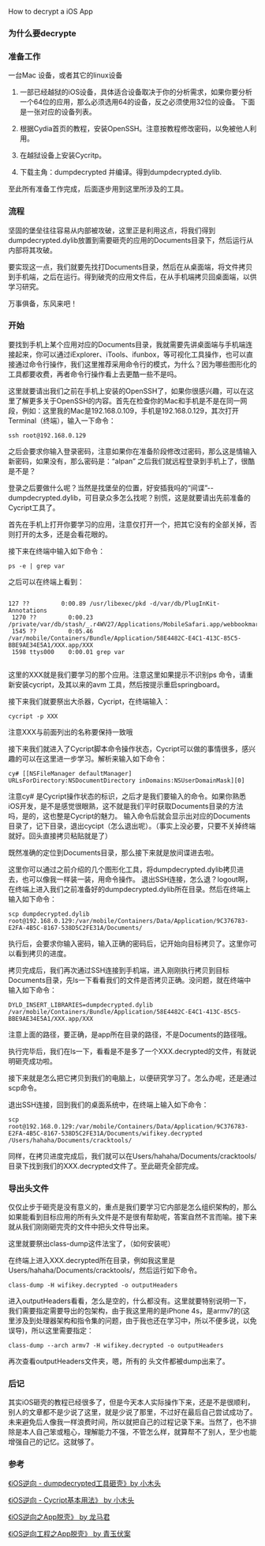 How to decrypt a iOS App

### 为什么要decrypte


### 准备工作

一台Mac 设备，或者其它的linux设备

1. 一部已经越狱的iOS设备，具体适合设备取决于你的分析需求，如果你要分析一个64位的应用，那么必须选用64的设备，反之必须使用32位的设备。
下面是一张对应的设备列表。

2. 根据Cydia首页的教程，安装OpenSSH。注意按教程修改密码，以免被他人利用。

3. 在越狱设备上安装Cycritp。

4. 下载主角：dumpdecrypted 并编译。得到dumpdecrypted.dylib.

至此所有准备工作完成，后面逐步用到这里所涉及的工具。

### 流程

坚固的堡垒往往容易从内部被攻破，这里正是利用这点，将我们得到dumpdecrypted.dylib放置到需要砸壳的应用的Documents目录下，然后运行从内部将其攻破。

要实现这一点，我们就要先找打Documents目录，然后在从桌面端，将文件拷贝到手机端，之后在运行。得到破壳的应用文件后，在从手机端拷贝回桌面端，以供学习研究。

万事俱备，东风来吧！

### 开始

要找到手机上某个应用对应的Documents目录，我就需要先讲桌面端与手机端连接起来，你可以通过iExplorer、iTools、ifunbox，等可视化工具操作，也可以直接通过命令行操作，我们这里推荐采用命令行的模式，为什么？因为哪些图形化的工具都要收费，再者命令行操作看上去更酷一些不是吗。

这里就要请出我们之前在手机上安装的OpenSSH了，如果你很感兴趣，可以在这里了解更多关于OpenSSH的内容。首先在检查你的Mac和手机是不是在同一网段，例如：这里我的Mac是192.168.0.109，手机是192.168.0.129，其次打开Terminal（终端），输入一下命令：

``` Shell
ssh root@192.168.0.129
```
之后会要求你输入登录密码，注意如果你在准备阶段修改过密码，那么这是情输入新密码，如果没有，那么密码是：“alpan”
之后我们就远程登录到手机上了，很酷是不是？

登录之后要做什么呢？当然是找堡垒的位置，好安插我吗的“间谍”--dumpdecrypted.dylib，可目录众多怎么找呢？别慌，这是就要请出先前准备的Cycript工具了。

首先在手机上打开你要学习的应用，注意仅打开一个，把其它没有的全部关掉，否则打开的太多，还是会看花眼的。

接下来在终端中输入如下命令：

``` Shell
ps -e | grep var
```
之后可以在终端上看到：

``` Shell

127 ??         0:00.89 /usr/libexec/pkd -d/var/db/PlugInKit-Annotations
 1270 ??         0:00.23 /private/var/db/stash/_.r4WV27/Applications/MobileSafari.app/webbookmarksd
 1545 ??         0:05.46 /var/mobile/Containers/Bundle/Application/58E4482C-E4C1-413C-85C5-BBE9AE34E5A1/XXX.app/XXX
 1598 ttys000    0:00.01 grep var
 
 ```
这里的XXX就是我们要学习的那个应用。注意这里如果提示不识别ps 命令，请重新安装cycript，及其以来的avm 工具，然后按提示重启springboard。

接下来我们就要祭出大杀器，Cycript，在终端输入：

``` Shell
cycript -p XXX
```
注意XXX与前面列出的名称要保持一致哦

接下来我们就进入了Cycript脚本命令操作状态，Cycript可以做的事情很多，感兴趣的可以在这里进一步学习。解析来输入如下命令：

``` Shell
cy# [[NSFileManager defaultManager] URLsForDirectory:NSDocumentDirectory inDomains:NSUserDomainMask][0]
```
注意cy# 是Cycript操作状态的标识，之后才是我们要输入的命令。如果你熟悉iOS开发，是不是感觉很眼熟，这不就是我们平时获取Documents目录的方法吗，是的，这也整是Cycript的魅力。
输入命令后就会显示出对应的Documents目录了，记下目录，退出cycipt（怎么退出呢）。（事实上没必要，只要不关掉终端就好。回头直接拷贝粘贴就是了）

既然准确的定位到Documents目录，那么接下来就是放间谍进去啦。

这里你可以通过之前介绍的几个图形化工具，将dumpdecrypted.dylib拷贝进去，也可以像我一样装一装，用命令操作。
退出SSH连接，怎么退？logout啊，在终端上进入我们之前准备好的dumpdecrypted.dylib所在目录。然后在终端上输入如下命令：

``` Shell
scp dumpdecrypted.dylib root@192.168.0.129:/var/mobile/Containers/Data/Application/9C376783-E2FA-4B5C-8167-538D5C2FE31A/Documents/
```
执行后，会要求你输入密码，输入正确的密码后，记开始向目标拷贝了。这里你可以看到拷贝的进度。

拷贝完成后，我们再次通过SSH连接到手机端，进入刚刚执行拷贝到目标Documents目录，先ls一下看看我们的文件是否拷贝正确。没问题，就在终端中输入如下命令：

``` Shell
DYLD_INSERT_LIBRARIES=dumpdecrypted.dylib /var/mobile/Containers/Bundle/Application/58E4482C-E4C1-413C-85C5-BBE9AE34E5A1/XXX.app/XXX
```
注意上面的路径，要正确，是app所在目录的路径，不是Documents的路径哦。

执行完毕后，我们在ls一下，看看是不是多了一个XXX.decrypted的文件，有就说明砸壳成功啦。

接下来就是怎么把它拷贝到我们的电脑上，以便研究学习了。怎么办呢，还是通过scp命令。

退出SSH连接，回到我们的桌面系统中，在终端上输入如下命令：

``` Shell
scp root@192.168.0.129:/var/mobile/Containers/Data/Application/9C376783-E2FA-4B5C-8167-538D5C2FE31A/Documents/wifikey.decrypted /Users/hahaha/Documents/cracktools/
```
同样，在拷贝进度完成后，我们就可以在Users/hahaha/Documents/cracktools/目录下找到我们的XXX.decrypted文件了。至此砸壳全部完成。


### 导出头文件

仅仅止步于砸壳是没有意义的，重点是我们要学习它内部是怎么组织架构的，那么如果能看到目标应用的所有头文件是不是很有帮助呢，答案自然不言而喻。接下来就从我们刚刚砸完壳的文件中把头文件导出来。

这里就要祭出class-dump这件法宝了，（如何安装呢）

在终端上进入XXX.decrypted所在目录，例如我这里是Users/hahaha/Documents/cracktools/，然后运行如下命令。

``` Shell
class-dump -H wifikey.decrypted -o outputHeaders
```
进入outputHeaders看看，怎么是空的，什么都没有。这里就要特别说明一下，我们需要指定需要导出的包架构，由于我这里用的是iPhone 4s，是armv7的(这里涉及到处理器架构和指令集的问题，由于我也还在学习中，所以不便多说，以免误导)，所以这里需要指定：

``` Shell
class-dump --arch armv7 -H wifikey.decrypted -o outputHeaders
```
再次查看outputHeaders文件夹，嗯，所有的 头文件都被dump出来了。

### 后记
其实iOS砸壳的教程已经很多了，但是今天本人实际操作下来，还是不是很顺利，别人的文章都不是少说了这里，就是少说了那里，不过好在最后自己尝试成功了。未来避免后人像我一样浪费时间，所以就把自己的过程记录下来。当然了，也不排除是本人自己笨或粗心，理解能力不强，不管怎么样，就算帮不了别人，至少也能增强自己的记忆。这就够了。

### 参考
[《iOS逆向 - dumpdecrypted工具砸壳》by 小木头](http://www.liuchendi.com/2015/12/23/iOS/24_dumpdecrypted/)

[《iOS逆向 - Cycript基本用法》 by 小木头](http://www.liuchendi.com/2015/12/19/iOS/23_Cycrip/)

[《iOS逆向之App脱壳》 by 龙马君](http://www.jianshu.com/p/47836c78eb0a)

[《iOS逆向工程之App脱壳》 by 青玉伏案](http://www.cnblogs.com/ludashi/p/5725743.html)


